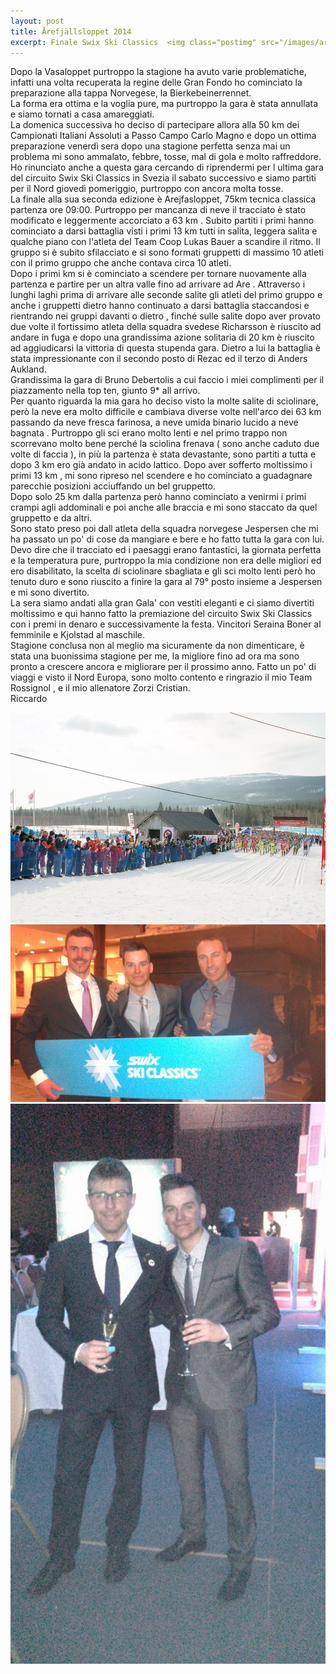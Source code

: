 ```yaml
---
layout: post
title: Årefjällsloppet 2014
excerpt: Finale Swix Ski Classics  <img class="postimg" src="/images/arefja.jpg">
---
```


Dopo la Vasaloppet purtroppo la stagione ha avuto varie problematiche, infatti una volta recuperata la regine delle Gran Fondo ho cominciato la preparazione alla tappa Norvegese, la Bierkebeinerrennet.<br>
La forma era ottima e la voglia pure, ma purtroppo la gara è stata annullata e siamo tornati a casa amareggiati.<br>
La domenica successiva ho deciso di partecipare allora alla 50 km dei Campionati Italiani Assoluti a Passo Campo Carlo Magno e dopo un ottima preparazione venerdì sera dopo una stagione perfetta senza mai un problema mi sono ammalato, febbre, tosse, mal di gola e molto raffreddore.
Ho rinunciato anche a questa gara cercando di riprendermi per l ultima gara del circuito Swix Ski Classics in Svezia il sabato successivo e siamo partiti per il Nord giovedì pomeriggio, purtroppo con ancora molta tosse.<br>
La finale alla sua seconda edizione è  Arejfasloppet, 75km tecnica classica partenza ore 09:00.
Purtroppo per mancanza di neve il tracciato è stato modificato e leggermente accorciato a 63 km .
Subito partiti i primi hanno cominciato a darsi battaglia visti i primi 13 km tutti in salita, leggera salita e qualche piano con l'atleta del Team Coop Lukas Bauer a scandire il ritmo.
Il gruppo si è subito sfilacciato e si sono formati gruppetti di massimo 10 atleti con il primo gruppo che anche contava circa 10 atleti.<br>
Dopo i primi km si è cominciato a scendere per tornare nuovamente alla partenza e partire per un altra valle fino ad arrivare ad Are . Attraverso i lunghi laghi prima di arrivare alle seconde salite  gli atleti del primo gruppo e anche i gruppetti dietro hanno continuato a darsi battaglia staccandosi e rientrando nei gruppi davanti o dietro , finché sulle salite dopo aver provato due volte il fortissimo atleta della squadra svedese Richarsson è riuscito ad andare in fuga e dopo una grandissima azione solitaria di 20 km è riuscito ad aggiudicarsi la vittoria di questa stupenda gara. Dietro a lui la battaglia è stata impressionante con il secondo posto di Rezac ed il terzo di Anders Aukland.<br>
Grandissima la gara di Bruno Debertolis a cui faccio i miei complimenti per il piazzamento nella top ten, giunto 9* all arrivo.<br>
Per quanto riguarda la mia gara ho deciso visto la molte salite di sciolinare, però la neve era molto difficile e cambiava diverse volte nell'arco dei 63 km passando da neve fresca farinosa, a neve umida binario lucido a neve bagnata . Purtroppo gli sci erano molto lenti e nel primo trappo  non scorrevano molto bene perché la sciolina frenava ( sono anche caduto due volte di faccia ), in più la partenza è stata devastante, sono partiti a tutta e dopo 3 km ero già andato in acido lattico. Dopo aver sofferto moltissimo i primi 13 km , mi sono ripreso nel scendere e ho cominciato a guadagnare parecchie posizioni acciuffando un bel gruppetto.<br>
Dopo solo 25 km dalla partenza però hanno cominciato a venirmi i primi crampi agli addominali e poi anche alle braccia e mi sono staccato da quel gruppetto e da altri.<br>
Sono stato preso poi dall atleta della squadra norvegese Jespersen che mi ha passato un po' di cose da mangiare e bere e ho fatto tutta la gara con lui.<br>
Devo dire che il tracciato ed i paesaggi erano fantastici, la giornata perfetta e la temperatura pure, purtroppo la mia condizione non era delle migliori ed ero disabilitato, la scelta di sciolinare sbagliata e gli sci molto lenti però  ho tenuto duro e sono riuscito a finire la gara al 79° posto insieme a Jespersen e mi sono divertito.<br>
La sera siamo andati alla gran Gala' con vestiti eleganti e ci siamo divertiti moltissimo e qui hanno fatto la premiazione del circuito Swix Ski Classics con i premi in denaro e successivamente la festa. Vincitori Seraina Boner al femminile e Kjolstad al maschile.<br>
Stagione conclusa non al meglio ma sicuramente da non dimenticare, è stata una buonissima stagione per me, la migliore fino ad ora ma sono pronto a crescere ancora e migliorare per il prossimo anno. Fatto un po' di viaggi e visto il Nord Europa, sono molto contento e ringrazio il mio Team Rossignol , e il mio allenatore Zorzi Cristian.<br>
Riccardo 


<a href="/images/arefja.jpg"><img class="postimg" src="/images/arefja.jpg"></a>
<a href="/images/gala.jpg"><img class="postimg" src="/images/gala.jpg"></a>
<a href="/images/galaNicola.jpg"><img class="postimg" src="/images/galaNicola.jpg"></a>




